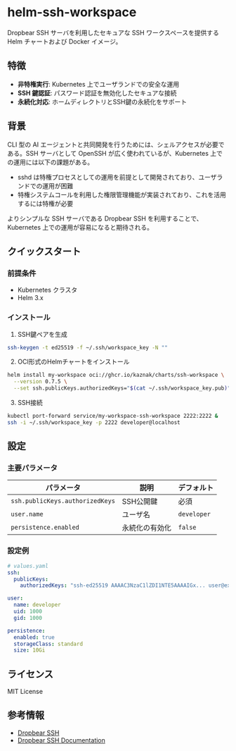 # helm-ssh-workspace

Dropbear SSH サーバを利用したセキュアな SSH ワークスペースを提供する Helm チャートおよび Docker イメージ。

## 特徴

- **非特権実行**: Kubernetes 上でユーザランドでの安全な運用
- **SSH 鍵認証**: パスワード認証を無効化したセキュアな接続
- **永続化対応**: ホームディレクトリとSSH鍵の永続化をサポート

## 背景

CLI 型の AI エージェントと共同開発を行うためには、シェルアクセスが必要である。SSH サーバとして OpenSSH が広く使われているが、Kubernetes 上での運用には以下の課題がある。

- sshd は特権プロセスとしての運用を前提として開発されており、ユーザランドでの運用が困難
- 特権システムコールを利用した権限管理機能が実装されており、これを活用するには特権が必要

よりシンプルな SSH サーバである Dropbear SSH を利用することで、Kubernetes 上での運用が容易になると期待される。

## クイックスタート

### 前提条件
- Kubernetes クラスタ
- Helm 3.x

### インストール

1. SSH鍵ペアを生成
```bash
ssh-keygen -t ed25519 -f ~/.ssh/workspace_key -N ""
```

2. OCI形式のHelmチャートをインストール
```bash
helm install my-workspace oci://ghcr.io/kaznak/charts/ssh-workspace \
  --version 0.7.5 \
  --set ssh.publicKeys.authorizedKeys="$(cat ~/.ssh/workspace_key.pub)"
```

3. SSH接続
```bash
kubectl port-forward service/my-workspace-ssh-workspace 2222:2222 &
ssh -i ~/.ssh/workspace_key -p 2222 developer@localhost
```

## 設定

### 主要パラメータ

| パラメータ | 説明 | デフォルト |
|-----------|------|-----------|
| `ssh.publicKeys.authorizedKeys` | SSH公開鍵 | 必須 |
| `user.name` | ユーザ名 | `developer` |
| `persistence.enabled` | 永続化の有効化 | `false` |

### 設定例

```yaml
# values.yaml
ssh:
  publicKeys:
    authorizedKeys: "ssh-ed25519 AAAAC3NzaC1lZDI1NTE5AAAAIGx... user@example.com"

user:
  name: developer
  uid: 1000
  gid: 1000

persistence:
  enabled: true
  storageClass: standard
  size: 10Gi
```

## ライセンス

MIT License

## 参考情報

- [Dropbear SSH](https://github.com/mkj/dropbear)
- [Dropbear SSH Documentation](https://matt.ucc.asn.au/dropbear/dropbear.html)

